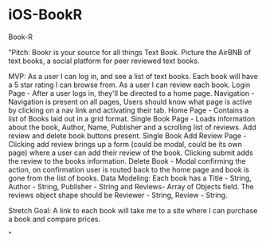 # iOS-BookR
Book-R 


"Pitch: Bookr is your source for all things Text Book. Picture the AirBNB of text books, a social platform for peer reviewed text books. 

MVP: As a user I can log in, and see a list of text books. Each book will have a 5 star rating I can browse from. As a user I can review each book. 
Login Page - After a user logs in, they'll be directed to a home page.
Navigation - Navigation is present on all pages, Users should know what page is active by clicking on a nav link and activating their tab.
Home Page - Contains a list of Books laid out in a grid format.
Single Book Page - Loads information about the book, Author, Name, Publisher and a scrolling list of reviews. Add review and delete book buttons present.
Single Book Add Review Page - Clicking add review brings up a form (could be modal, could be its own page) where a user can add their review of the book. Clicking submit adds the review to the books information.
Delete Book - Modal confirming the action, on confirmation user is routed back to the home page and book is gone from the list of books. 
Data Modeling: Each book has a Title - String, Author - String, Publisher - String and Reviews- Array of Objects field. The reviews object shape should be Reviewer - String, Review - String. 

Stretch Goal: A link to each book will take me to a site where I can purchase a book and compare prices.

"
